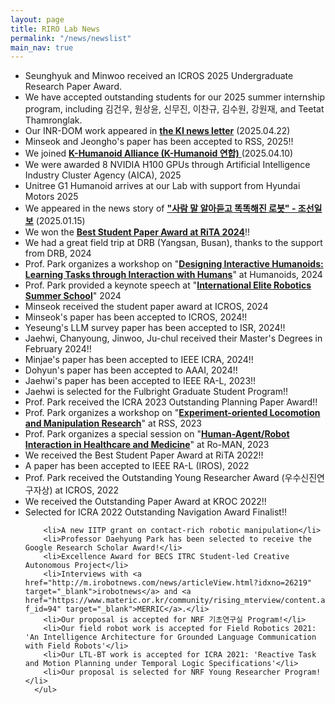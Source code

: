 ```yaml
---
layout: page
title: RIRO Lab News
permalink: "/news/newslist"
main_nav: true
---
```


 <div>
      <ul class="news-list">
      <li>Seunghyuk and Minwoo received an ICROS 2025 Undergraduate Research Paper Award.</li>      
      <li>We have accepted outstanding students for our 2025 summer internship program, including 김건우, 원상윤, 신무진, 이찬규, 김수원, 강원재, and Teetat Thamronglak.</li>
      <li>Our INR-DOM work appeared in <a href="https://kmatrix.kaist.ac.kr/advancements-in-elastic-deformable-object-manipulation/" target="_blank"><b>the KI news letter</b></a> (2025.04.22) </li> 	      
      <li>Minseok and Jeongho's paper has been accepted to RSS, 2025!! </li> 	      
      <li>We joined <a href="https://www.aitimes.kr/news/articleView.html?idxno=34578&fbclid=IwY2xjawJklRtleHRuA2FlbQIxMQABHvwiGjNlK54NxIsoCyMBN78nc9Grh3WvPk6kgHASbCVJYNWmrSQysDwSYKbs_aem_L6Rv2Flcoy9Nf2aWVOXJhg" target="_blank"> <b> K-Humanoid Alliance (K-Humanoid 연합)</b> </a> (2025.04.10) </li> 	      
      <li>We were awarded 8 NVIDIA H100 GPUs through Artificial Intelligence Industry Cluster Agency (AICA), 2025 </li> 	      
      <li>Unitree G1 Humanoid arrives at our Lab with support from Hyundai Motors 2025</li> 	      	      
      <li>We appeared in the news story of <a href="https://www.chosun.com/economy/tech_it/2025/01/15/LOSMJ4HMEBEBJJRGUJV3Q44ZHE/" target="_blank"><b>"사람 말 알아듣고 똑똑해진 로봇" - 조선일보</b></a> (2025.01.15) </li> 
      <li>We won the <a href="https://cs.kaist.ac.kr/board/view?bbs_id=news&bbs_sn=11324&menu=83"
      target="_blank"><b>Best Student Paper Award at RiTA 2024</b></a>!! </li>
      <li>We had a great field trip at DRB (Yangsan, Busan), thanks to the support from DRB, 2024 </li>	      
      <li>Prof. Park organizes a workshop on "<a href="https://humanoids-ws-2024.github.io/" target="_blank"><b>Designing Interactive Humanoids:
      Learning Tasks through Interaction with Humans</b></a>" at Humanoids, 2024</li>	      
      <li>Prof. Park provided a keynote speech at
      "<a href="https://robotelite.sdu.dk"
      target="_blank"><b>International Elite Robotics Summer School</b></a>" 2024</li>	      
      <li>Minseok received the student paper award at ICROS, 2024 </li>	      
      <li>Minseok's paper has been accepted to ICROS, 2024!! </li>	      
      <li>Yeseung's LLM survey paper has been accepted to ISR, 2024!! </li>	      
        <li>Jaehwi, Chanyoung, Jinwoo, Ju-chul received their Master's Degrees in February 2024!! </li>
        <li>Minjae's paper has been accepted to IEEE ICRA, 2024!! </li>
        <li>Dohyun's paper has been accepted to AAAI, 2024!! </li>
        <li>Jaehwi's paper has been accepted to IEEE RA-L, 2023!! </li>
        <li>Jaehwi is selected for the Fulbright Graduate Student Program!! </li>	      	      
        <li>Prof. Park received the ICRA 2023 Outstanding Planning Paper Award!!</li>
	<li>Prof. Park organizes a workshop on "<a href="https://rss-ws-2023-lm.github.io/" target="_blank"><b>Experiment-oriented Locomotion and Manipulation Research</b></a>" at RSS, 2023</li>	      
	<li>Prof. Park organizes a special session on "<a href="http://ro-man2023.org/paperSubmission/callForSpecialSession" target="_blank"><b>Human-Agent/Robot Interaction in Healthcare and Medicine</b></a>" at Ro-MAN, 2023</li>	      
        <li>We received the Best Student Paper Award at RiTA 2022!! </li>
        <li>A paper has been accepted to IEEE RA-L (IROS), 2022</li>
        <li>Prof. Park received the Outstanding Young Researcher Award (우수신진연구자상) at ICROS, 2022</li>
        <li>We received the Outstanding Paper Award at KROC 2022!! </li>
        <li>Selected for ICRA 2022 Outstanding Navigation Award Finalist!!</li>
      
        <li>A new IITP grant on contact-rich robotic manipulation</li>
        <li>Professor Daehyung Park has been selected to receive the Google Research Scholar Award!</li>       
        <li>Excellence Award for BECS ITRC Student-led Creative Autonomous Project</li>
        <li>Interviews with <a href="http://m.irobotnews.com/news/articleView.html?idxno=26219" target="_blank">irobotnews</a> and <a href="https://www.materic.or.kr/community/rising_mterview/content.asp?f_id=94" target="_blank">MERRIC</a>.</li>
        <li>Our proposal is accepted for NRF 기초연구실 Program!</li>
        <li>Our field robot work is accepted for Field Robotics 2021: 'An Intelligence Architecture for Grounded Language Communication with Field Robots'</li>
        <li>Our LTL-BT work is accepted for ICRA 2021: 'Reactive Task and Motion Planning under Temporal Logic Specifications'</li>
        <li>Our proposal is selected for NRF Young Researcher Program!</li>
      </ul>
  </div> 
